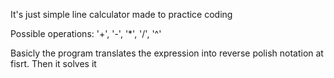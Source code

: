It's just simple line calculator made to practice coding

Possible operations: '+', '-', '*', '/', '^'

Basicly the program translates the expression into reverse polish notation at fisrt.
Then it solves it
